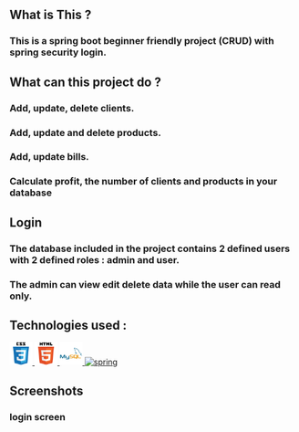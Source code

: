 <h2>What is This ?</h2>
<h3>This is a spring boot beginner friendly project (CRUD) with spring security login.</h3>
<h2>What can this project do ?</h2>
<h3>Add, update, delete clients.</h3>
<h3>Add, update and delete products.</h3>
<h3>Add, update bills.</h3>
<h3>Calculate profit, the number of clients and products in your database</h3>
<h2>Login</h2>
<h3>The database included in the project contains 2 defined users with 2 defined roles : admin and user.</h3>
<h3>The admin can view edit delete data while the user can read only.</h3>
<h2>Technologies used :</h2>
<p align="left"> 
<a href="https://www.w3schools.com/css/" target="_blank" rel="noreferrer"> 
<img src="https://raw.githubusercontent.com/devicons/devicon/master/icons/css3/css3-original-wordmark.svg" alt="css3" width="40" height="40"/>
</a>
<a href="https://www.w3.org/html/" target="_blank" rel="noreferrer"> 
<img src="https://raw.githubusercontent.com/devicons/devicon/master/icons/html5/html5-original-wordmark.svg" alt="html5" width="40" height="40"/> 
</a> 
<a href="https://www.mysql.com/" target="_blank" rel="noreferrer"> 
<img src="https://raw.githubusercontent.com/devicons/devicon/master/icons/mysql/mysql-original-wordmark.svg" alt="mysql" width="40" height="40"/>
</a> 
<a href="https://spring.io/" target="_blank" rel="noreferrer">
<img src="https://www.vectorlogo.zone/logos/springio/springio-icon.svg" alt="spring" width="40" height="40"/> </a> </p>
<h2>Screenshots</h2>
<h3>login screen</h3>
